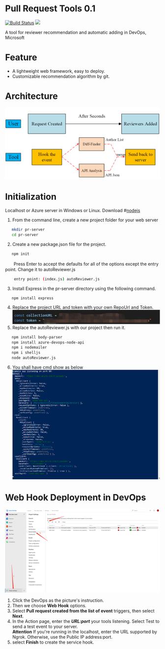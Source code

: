 Pull Request Tools 0.1  
=========================
<p align="left">
    <a href='https://travis-ci.org/meolu/walle-web'><img src='https://travis-ci.org/meolu/walle-web.svg?branch=master' alt="Build Status"></a>  
    <a href='https://gitter.im/meolu/walle-web'><img src='https://badges.gitter.im/Join%20Chat.svg'></a>
</p>

A tool for reviewer recommendation and automatic adding in DevOps, Microsoft


Feature
=========================
- A lightweight web framework, easy to deploy.
- Customizable recommendation algorithm by git.

Architecture
=========================
![](https://github.com/SeanWeiSean/PullRequestTools/blob/master/WorkFlow.png?raw=true)  
  
   
Initialization 
=========================
Localhost or Azure server in Windows or Linux.
Download #[nodejs](https://nodejs.org/en/download/) 
1) From the command line, create a new project folder for your web server
```bash
   mkdir pr-server
   cd pr-server
```
2) Create a new package.json file for the project.
```bash
   npm init
```
　　Press Enter to accept the defaults for all of the options except the entry point. Change it to autoReviewer.js
```bash
    entry point: (index.js) autoReviewer.js
```
3) Install Express in the pr-server directory using the following command.
```bash
   npm install express
```
4) Replace the project URL and token with your own RepoUrl and Token.
![](https://github.com/SeanWeiSean/PullRequestTools/blob/master/URL3.jpg?raw=true)
5) Replace the autoReviewer.js with our project then run it.
```bash
   npm install body-parser
   npm install azure-devops-node-api
   npm i nodemailer
   npm i shelljs
   node autoReviewer.js
```
6) You shall have cmd show as below
![](https://github.com/SeanWeiSean/PullRequestTools/blob/master/url4.png?raw=true)  
 
Web Hook Deployment in DevOps
=========================
![](https://github.com/SeanWeiSean/PullRequestTools/blob/master/ins1.png?raw=true)
1) Click the DevOps as the picture's instruction.
3) Then we choose **Web Hook** options.  
3) Select **Pull request created from the list of event** triggers, then select **Next**.
4) In the Action page, enter the ***URL:port*** your tools listening. Select Test to send a test event to your server.  
**Attention**  If you're running in the localhost, enter the URL supported by Ngrok. Otherwise, use the Public IP address:port.
5) select **Finish** to create the service hook.
<br><br><br><br><br><br><br><br><br><br><br><br><br>
<br><br><br><br><br><br><br><br><br><br><br><br><br>





